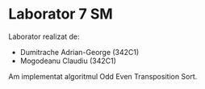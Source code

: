 # Laborator 7 SM

Laborator realizat de:

* Dumitrache Adrian-George (342C1)
* Mogodeanu Claudiu (342C1)

Am implementat algoritmul Odd Even Transposition Sort.
